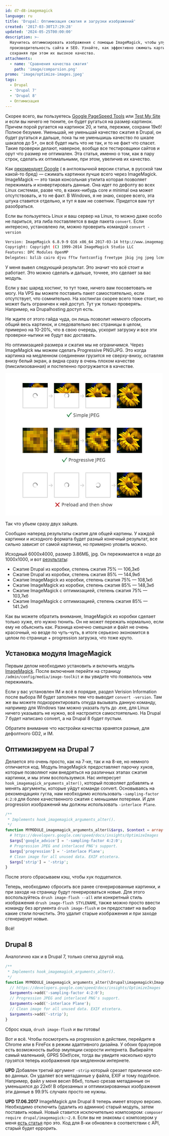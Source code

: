 ```yaml
---
id: d7-d8-imagemagick
language: ru
title: 'Drupal: Оптимизация сжатия и загрузки изображений'
created: '2017-03-30T17:29:28'
updated: '2024-05-25T00:00:00'
description: >-
  Научитесь оптимизировать изображения с помощью ImageMagick, чтобы улучшить
  производительность сайта и SEO. Узнайте, как эффективно сжимать картинки,
  сохраняя при этом их высокое качество.
attachments:
  - name: 'Сравнения качества сжатия'
    path: 'image/comparsion.png'
promo: 'image/optimize-images.jpeg'
tags:
  - Drupal
  - 'Drupal 7'
  - 'Drupal 8'
  - Оптимизация
---
```


Скорее всего, вы
пользуетесь [Google PageSpeed Tools](https://developers.google.com/speed/pagespeed/)
или [Test My Site](https://testmysite.thinkwithgoogle.com/) и если вы ничего не
тюните, он будет ругаться на размер картинок. Причем порой ругается на картинок
20, и типа, пережми, сохрани 19кб! Полное безумие. Уменьшай, не уменьшай
качество сжатия в Drupal, он будет ругаться и дальше, пока ты не уменьшишь
качество по шкале шакалов до 5+, он всё будет ныть что не так, и то не факт что
спасет. Такие проверки делают, наверное, вообще все тестировщики сайтов и орут
что размер не оптимален. Эта статья, именно о том, как в пару строк, сделать их
оптимальными, при этом, увеличив их качество.

Как [рекомендует Google](https://developers.google.com/speed/docs/insights/OptimizeImages) (
в англоязычной версии статьи, в русской там какой-то бред) — сжимать картинки
лучше всего через ImageMagick. ImageMagick — это такая консольная утилита
которая позволяет пережимать и конвертировать данные. Она идет по дефолту во
всех Linux системах, разве что, в каких-нибудь core и minimal она может
отсутствовать, и то не факт. В Windows, я не знаю, скорее всего, эта штука
ставится отдельно, и тут я вам не советник. Придется вам тут разобраться.

Если вы пользуетесь Linux и ваш сервер на Linux, то можно даже особо не
париться, эта либа поставляется в виде пакета `convert`. Если интересно,
установлено ли, можно проверить командой `convert -version`

```bash
Version: ImageMagick 6.8.9-9 Q16 x86_64 2017-03-14 http://www.imagemagick.org
Copyright: Copyright (C) 1999-2014 ImageMagick Studio LLC
Features: DPC Modules OpenMP
Delegates: bzlib cairo djvu fftw fontconfig freetype jbig jng jpeg lcms lqr ltdl lzma openexr pangocairo png rsvg tiff wmf x xml zlib
```

У меня вывел следующий результат. Это значит что всё стоит и работает. Это можно
сделать и дальше, точнее, это сделает за вас модуль.

Если у вас шаред хостинг, то тут тоже, ничего вам посоветовать не могу. На VPS
вы можете поставить пакет самостоятельно, если отсутствует, что сомнительно. На
хостингах скорее всего тоже стоит, но может быть ограничен к ней доступ. Тут уж
только проверять. Например, на Drupalhosting доступ есть.

Не ждите от этого гайда чуда, он лишь позволит немного сбросить общий весь
картинок, и следовательно вес страницы в целом, примерно на 10-20%, что в свою
очередь, ускорит загрузку и все эти проверки-нытики не будут вас доставать.

Но оптимизацией размера и сжатия мы не ограничимся. Через ImageMagick мы можем
сделать Progressive PNG\JPG. Это когда картинка на медленном соединении грузится
не сверху-внизу, оставляя внизу белый экран, а видна сразу в очень плохом
качестве (пиксилизованная) и постепенно прогружается в качестве.

![Progressive JPG](image/progressive-jpeg.jpg)

Так что убьем сразу двух зайцев.

Сообщаю наперед результаты сжатия для общей картины. У каждой картинки и
исходного формата будет разный конечный результат, все сильно зависит от самой
картинки, но примерно уловить можно.

Исходный 6000x4000, размер 3.86МБ, jpg. Он пережимается в ноде до 1000х1000, и
вот [результаты](/sites/default/files/blog/attachment/2017/3/31/comparsion.png):

* Сжатие Drupal из коробки, степень сжатия 75% — 106,3кб
* Сжатие Drupal из коробки, степень сжатия 85% — 144,9кб
* Сжатие ImageMagick из коробки, степень сжатия 75% — 108,1кб
* Сжатие ImageMagick из коробки, степень сжатия 85% — 148,3кб
* Сжатие ImageMagick с оптимизацией, степень сжатия 75% — 103,7кб
* Сжатие ImageMagick с оптимизацией, степень сжатия 85% — 141.2кб

Как вы можете обратить внимание, ImageMagick из коробки сделает только хуже, его
нужно тюнить. Он не может пережать нормально, если ему не обьяснить как. Разница
конечно смешная и файл не очень красочный, но везде по чуть-чуть, в итоге
серьезно экономится в целом по странице + progression загрузка, что тоже круто.

## Установка модуля ImageMagick

Первым делом необходимо установить и включить
модуль [ImageMagick](https://www.drupal.org/project/imagemagick). После
включения перейти на страницу `/admin/config/media/image-toolkit` и вы увидите
что появилось чем пережимать.

Если у вас установлен IM и всё в порядке, раздел Verision Information после
выбора IM будет заполнен тем что выводит `convert -version`. Там же вы можете
подкорректировать откуда вызывать данную команду, например для Windows там можно
указать путь до .exe, для Linux ничего указывать не нужно, всё настроится
самостоятельно. На Drupal 7 будет написано convert, а на Drupal 8 будет пустым.

Обратите внимание что настройки качества хранятся разные, для дефолтного GD2, и
IM.

## Оптимизируем на Drupal 7

Делается это очень просто, как на 7-ке, так и на 8-ке, но немного отличается
код. Модуль ImageMagick предоставляет парочку хуков, которые позволяют нам
внедряться на различных этапах сжатия картинки, и мы этим воспользуемся. Нас
интересует `hook_imagemagick_arguments_alter()`, который позволяет добавлять и
менять аргументы, которые уйдут команде convert. Основываясь на рекомендациях
гугла, нам необходимо использовать `-sampling-factor 4:2:0` для более
качественного сжатия с меньшими потерями. И для progression изображений мы
должны использовать `-interlace Plane`.

```php {"header":"MYMODULE.module"}
/**
 * Implements hook_imagemagick_arguments_alter().
 */
function MYMODULE_imagemagick_arguments_alter(&$args, $context = array()) {
  # https://developers.google.com/speed/docs/insights/OptimizeImages
  $args['google_advice'] = '-sampling-factor 4:2:0';
  # Progression JPEG and interlaced PNG's support.
  $args['progression'] = '-interlace Plane';
  # Clean image for all unused data. EXIF etcetera.
  $args['strip'] = '-strip';
}
```

После этого сбрасываем кэш, чтобы хук подцепился.

Теперь, необходимо сбросить все ранее сгенерированные картинки, и при заходе на
страницу будут генерироваться новые. Для этого
воспользуйтесь `drush image-flush --all` или конкретный стиль
изображения `drush image-flush STYLENAME`, также можно просто ввести команду без
аргумента `drush image-flush` и он предоставит на выбор какие стили почистить.
Это удалит старые изображения и при заходе сгенерирует новые.

Всё!

## Drupal 8

Аналогично как и в Drupal 7, только слегка другой код.

```php {"header":"MYMODULE.module"}
/**
 * Implements hook_imagemagick_arguments_alter().
 */
function MYMODULE_imagemagick_arguments_alter(\Drupal\imagemagick\ImagemagickExecArguments $arguments, $command) {
  // https://developers.google.com/speed/docs/insights/OptimizeImages
  $arguments->add('-sampling-factor 4:2:0');
  // Progression JPEG and interlaced PNG's support.
  $arguments->add('-interlace Plane');
  // Clean image for all unused data. EXIF etcetera.
  $arguments->add('-strip');
}
```

Сброс кэша, `drush image-flush` и вы готовы!

Вот и всё. Чтобы посмотреть на progression в действии, перейдите в Chrome или в
FireFox в режим адаптивного дизайна. У обоих браузеров есть возможность выбор
эмуляции скорости интернета. Выбирайте самый маленький, GPRS 50кб\сек, тогда вы
увидите насколько круто грузятся теперь изображения при медленном интернете.

**UPD** Добавлен третий аргумент `-strip` который срезает приличное кол-во
данных. Он удаляет все метаданные у файла, EXIF и тому подобное. Например, файл
у меня весил 86кб, только срезав метаданные он уменьшился до 22кб! В обрезанных
и оптимизированных изображения эти данные в 99.9% случаях просто не нужны.

**UPD 17.06.2017** ImageMagick для Drupal 8 теперь имеет вторую версию.
Необходимо отключить (удалить из админки) старый модуль, затем поставить новый.
Новый ставится исключительно
композером: `composer require drupal/imagemagick:~2.0`. Если вы не знакомы с
композером у меня [есть статья][drupal-8-composer] про это. Код для 8-ки обновлен в
соответствии с API, старый будет еррорить.

[drupal-8-composer]: ../../../../2016/09/03/drupal-8-composer/index.ru.md
